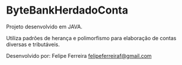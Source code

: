 # ByteBankHerdadoConta

Projeto desenvolvido em JAVA.

Utiliza padrões de herança e polimorfismo para elaboração de contas diversas e tributáveis.

Desenvolvido por:
Felipe Ferreira
felipeferreiraf@gmail.com

